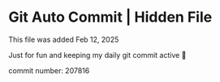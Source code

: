 # Git Auto Commit | Hidden File

This file was added Feb 12, 2025

Just for fun and keeping my daily git commit active 🤪

commit number: 207816
